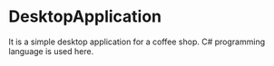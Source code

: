 # DesktopApplication
It is a simple desktop application for a coffee shop. C# programming language is used here.
